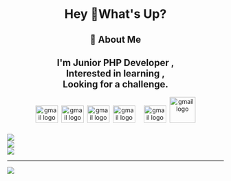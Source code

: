  <h1 align="center">Hey 👋What's Up?</h1>
  <h2 align="center">💫 About Me</h2>
  <h2 align="center">
   I'm  Junior PHP Developer ,<br>Interested in learning  ,<br>Looking for a challenge.
  </h2>
<div align="center">
  <img src="https://cdn.jsdelivr.net/gh/devicons/devicon/icons/laravel/laravel-original.svg" width="52" height="40" alt="gmail logo" />
  <img/>
  <img src="https://cdn.jsdelivr.net/gh/devicons/devicon/icons/html5/html5-original.svg" width="52" height="40" alt="gmail logo"/>
  <img/>
  <img src="https://cdn.jsdelivr.net/gh/devicons/devicon/icons/git/git-original.svg" width="52" height="40" alt="gmail logo"/>
  <img />
  <img src="https://cdn.jsdelivr.net/gh/devicons/devicon/icons/mysql/mysql-original.svg" width="52" height="40" alt="gmail logo"/>
  <img width="12" />
  <img src="https://cdn.jsdelivr.net/gh/devicons/devicon/icons/css3/css3-original.svg" width="52" height="40" alt="gmail logo"/>
  <img/>
   <img src="https://www.php.net//images/logos/new-php-logo.svg" width="60" height="60" alt="gmail logo"/>
 </div>

 ###

 ![](https://github-readme-stats.vercel.app/api?username=milirezai&theme=vision-friendly-dark&hide_border=false&include_all_commits=false&count_private=false)<br/>
  ![](https://nirzak-streak-stats.vercel.app/?user=milirezai&theme=vision-friendly-dark&hide_border=false)<br/>
 ![](https://github-readme-stats.vercel.app/api/top-langs/?username=milirezai&theme=vision-friendly-dark&hide_border=false&include_all_commits=false&count_private=false&layout=compact)
 
---
[![](https://visitcount.itsvg.in/api?id=milirezai&icon=0&color=0)](https://visitcount.itsvg.in)